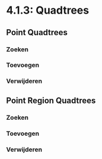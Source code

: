 # 4.1.3: Quadtrees

## Point Quadtrees

### Zoeken

### Toevoegen

### Verwijderen

## Point Region Quadtrees

### Zoeken

### Toevoegen

### Verwijderen


